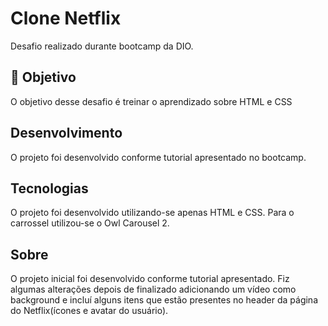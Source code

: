 # Clone Netflix

Desafio realizado durante bootcamp da DIO.

## 🎯 Objetivo 

O objetivo desse desafio é treinar o aprendizado sobre HTML e CSS

## Desenvolvimento

O projeto foi desenvolvido conforme tutorial apresentado no bootcamp. 

## Tecnologias

O projeto foi desenvolvido utilizando-se apenas HTML e CSS. Para o carrossel utilizou-se o Owl Carousel 2.

## Sobre

O projeto inicial foi desenvolvido conforme tutorial apresentado. Fiz algumas alterações depois de finalizado adicionando um vídeo como background e incluí alguns itens que estão presentes no header da página do Netflix(ícones e avatar do usuário).
